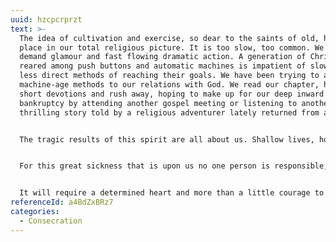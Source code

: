 ```yaml
---
uuid: hzcpcrprzt
text: >-
  The idea of cultivation and exercise, so dear to the saints of old, has now no
  place in our total religious picture. It is too slow, too common. We now
  demand glamour and fast flowing dramatic action. A generation of Christians
  reared among push buttons and automatic machines is impatient of slower and
  less direct methods of reaching their goals. We have been trying to apply
  machine-age methods to our relations with God. We read our chapter, have our
  short devotions and rush away, hoping to make up for our deep inward
  bankruptcy by attending another gospel meeting or listening to another
  thrilling story told by a religious adventurer lately returned from afar.


  The tragic results of this spirit are all about us. Shallow lives, hollow religious philosophies, the preponderance of the element of fun in gospel meetings, the glorification of men, trust in religious externalities, quasi-religious fellowships, salesmanship methods, the mistaking of dynamic personality for the power of the Spirit: these and such as these are the symptoms of an evil disease, a deep and serious malady of the soul.


  For this great sickness that is upon us no one person is responsible, and no Christian is wholly free from blame. We have all contributed, directly or indirectly, to this sad state of affairs. We have been too blind to see, or too timid to speak out, or too self-satisfied to desire anything better than the poor average diet with which others appear satisfied. To put it differently, we have accepted one another's notions, copied one another's lives and made one another's experiences the model for our own. And for a generation the trend has been downward. Now we have reached a low place of sand and burnt wire grass and, worst of all, we have made the Word of Truth conform to our experience and accepted this low plane as the very pasture of the blessed.


  It will require a determined heart and more than a little courage to wrench ourselves loose from the grip of our times and return to Biblical ways. But it can be done.
referenceId: a4BdZxBRz7
categories:
  - Consecration
---
```

